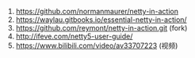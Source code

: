 1.  https://github.com/normanmaurer/netty-in-action
2.  https://waylau.gitbooks.io/essential-netty-in-action/
3.  https://github.com/reymont/netty-in-action.git (fork)
4.  http://ifeve.com/netty5-user-guide/
5. https://www.bilibili.com/video/av33707223 (视频)